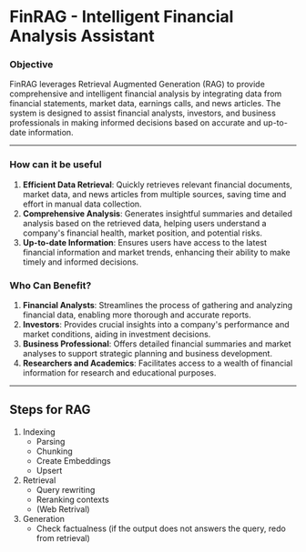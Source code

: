 # FinRAG - Intelligent Financial Analysis Assistant

### Objective
FinRAG leverages Retrieval Augmented Generation (RAG) to provide comprehensive and intelligent financial analysis by integrating data from financial statements, market data, earnings calls, and news articles. The system is designed to assist financial analysts, investors, and business professionals in making informed decisions based on accurate and up-to-date information.

---

### How can it be useful
1. **Efficient Data Retrieval**: Quickly retrieves relevant financial documents, market data, and news articles from multiple sources, saving time and effort in manual data collection.
2. **Comprehensive Analysis**: Generates insightful summaries and detailed analysis based on the retrieved data, helping users understand a company's financial health, market position, and potential risks.
3. **Up-to-date Information**: Ensures users have access to the latest financial information and market trends, enhancing their ability to make timely and informed decisions.

### Who Can Benefit?
1. **Financial Analysts**: Streamlines the process of gathering and analyzing financial data, enabling more thorough and accurate reports.
2. **Investors**: Provides crucial insights into a company's performance and market conditions, aiding in investment decisions.
3. **Business Professional**: Offers detailed financial summaries and market analyses to support strategic planning and business development.
4. **Researchers and Academics**: Facilitates access to a wealth of financial information for research and educational purposes.

---

## Steps for RAG
1. Indexing
    - Parsing
    - Chunking
    - Create Embeddings
    - Upsert
2. Retrieval
    - Query rewriting
    - Reranking contexts
    - (Web Retrival)
3. Generation
    - Check factualness (if the output does not answers the query, redo from retrieval)
